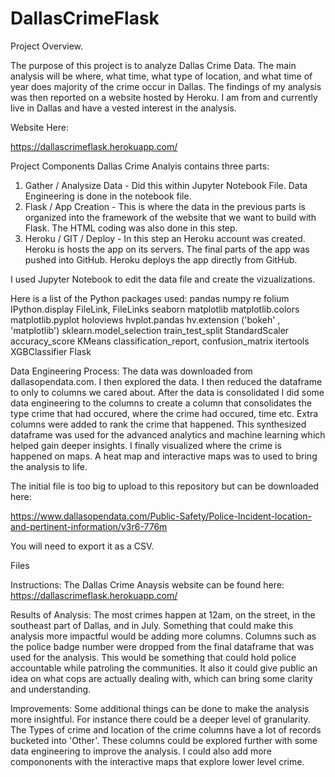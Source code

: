# DallasCrimeFlask

Project Overview. 

The purpose of this project is to analyze Dallas Crime Data. The main analysis will be where, what time, what type of location, and what time of year does majority of the crime occur in Dallas. The findings of my analysis was then reported on a website hosted by Heroku. I am from and currently live in Dallas and have a vested interest in the analysis.  

Website Here:

https://dallascrimeflask.herokuapp.com/


Project Components
Dallas Crime Analyis contains three parts:

1. Gather / Analysize Data - Did this within Jupyter Notebook File. Data Engineering is done in the notebook file. 
2. Flask /  App Creation - This is where the data in the previous parts is organized into the framework of the website that we want to build with Flask. The HTML coding was also done in this step.  
3. Heroku / GIT / Deploy - In this step an Heroku account was created. Heroku is hosts the app on its servers. The final parts of the app was pushed into GitHub. Heroku deploys the app directly from GitHub.

I used Jupyter Notebook to edit the data file and create the vizualizations. 

Here is a list of the Python packages used:
pandas
numpy
re
folium
IPython.display
FileLink, FileLinks
seaborn
matplotlib
matplotlib.colors
matplotlib.pyplot 
holoviews
hvplot.pandas
hv.extension ('bokeh' , 'matplotlib') 
sklearn.model_selection 
train_test_split
StandardScaler
accuracy_score
KMeans
classification_report, confusion_matrix
itertools
XGBClassifier
Flask 

Data Engineering Process:
The data was downloaded from dallasopendata.com. I then explored the data. I then reduced the dataframe to only to columns we cared about. After the data is consolidated I did some data engineering to the columns to create a column that consolidates the type crime that had occured, where the crime had occured, time etc. Extra columns were added to rank the crime that happened. This synthesized dataframe was used for the advanced analytics and machine learning which helped gain deeper insights. I finally visualized where the crime is happened on maps. A heat map and interactive maps was to used to bring the analysis to life.

The initial file is too big to upload to this repository but can be downloaded here:

https://www.dallasopendata.com/Public-Safety/Police-Incident-location-and-pertinent-information/v3r6-776m

You will need to export it as a CSV. 

Files


Instructions:
The Dallas Crime Anaysis website can be found here: https://dallascrimeflask.herokuapp.com/

Results of Analysis:
The most crimes happen at 12am, on the street, in the southeast part of Dallas, and in July. Something that could make this analysis more impactful would be adding more columns. Columns such as the police badge number were dropped from the final dataframe that was used for the analysis. This would be something that could hold police accountable while patroling the communities. It also it could give public an idea on what cops are actually dealing with, which can bring some clarity and understanding.

Improvements:
Some additional things can be done to make the analysis more insightful. For instance there could be a deeper level of granularity. The Types of crime and location of the crime columns have a lot of records bucketed into 'Other'. These columns could be explored further with some data engineering to improve the analysis. I could also add more compononents with the interactive maps that explore lower level crime. 

